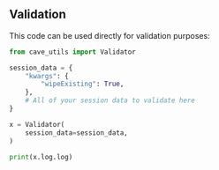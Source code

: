 ## Validation

This code can be used directly for validation purposes:

```py
from cave_utils import Validator

session_data = {
    "kwargs": {
        "wipeExisting": True,
    },
    # All of your session data to validate here
}

x = Validator(
    session_data=session_data,
)

print(x.log.log)
```